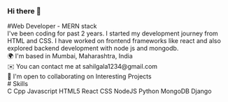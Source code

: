 ### Hi there 👋

<!--
**sahilgala1234/sahilgala1234** is a ✨ _special_ ✨ repository because its `README.md` (this file) appears on your GitHub profile.
<br />
--!>
#Web Developer - MERN stack 
<br />
I've been coding for past 2 years. I started my development journey from HTML and CSS. I have worked on frontend frameworks like react and also explored backend development with node js and mongodb.  
<br />
🌍  I'm based in Mumbai, Maharashtra, India  
<br />
✉️  You can contact me at sahilgala1234@gmail.com  
<br />
🤝  I'm open to collaborating on Interesting Projects  
<br />
<!--  --!>
# Skills
<br />
C Cpp Javascript HTML5 React CSS NodeJS Python MongoDB Django



